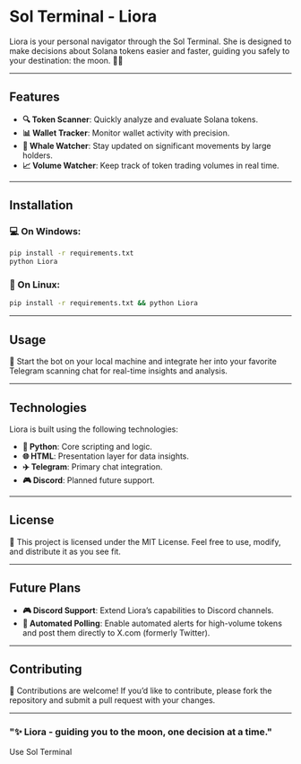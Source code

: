 # Sol Terminal - Liora

Liora is your personal navigator through the Sol Terminal. She is designed to make decisions about Solana tokens easier and faster, guiding you safely to your destination: the moon. 🌙🚀

---

## Features

- **🔍 Token Scanner**: Quickly analyze and evaluate Solana tokens.
- **📊 Wallet Tracker**: Monitor wallet activity with precision.
- **🐋 Whale Watcher**: Stay updated on significant movements by large holders.
- **📈 Volume Watcher**: Keep track of token trading volumes in real time.

---

## Installation

### 💻 On Windows:
```bash
pip install -r requirements.txt
python Liora
```

### 🐧 On Linux:
```bash
pip install -r requirements.txt && python Liora
```

---

## Usage

🚀 Start the bot on your local machine and integrate her into your favorite Telegram scanning chat for real-time insights and analysis.

---

## Technologies

Liora is built using the following technologies:

- **🐍 Python**: Core scripting and logic.
- **🌐 HTML**: Presentation layer for data insights.
- **✈️ Telegram**: Primary chat integration.
- **🎮 Discord**: Planned future support.

---

## License

📜 This project is licensed under the MIT License. Feel free to use, modify, and distribute it as you see fit.

---

## Future Plans

- **🎮 Discord Support**: Extend Liora’s capabilities to Discord channels.
- **🤖 Automated Polling**: Enable automated alerts for high-volume tokens and post them directly to X.com (formerly Twitter).

---

## Contributing

🤝 Contributions are welcome! If you’d like to contribute, please fork the repository and submit a pull request with your changes.

---

### "✨ Liora - guiding you to the moon, one decision at a time."


Use Sol Terminal